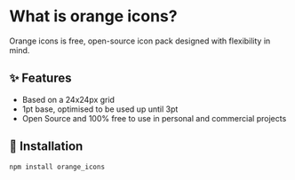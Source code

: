 # What is orange icons?

Orange icons is free, open-source icon pack designed with flexibility in mind.

## ✨ Features

- Based on a 24x24px grid
- 1pt base, optimised to be used up until 3pt
- Open Source and 100% free to use in personal and commercial projects

## 📘 Installation
```
npm install orange_icons
```
